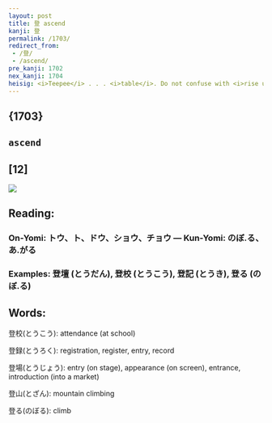 ```yaml
---
layout: post
title: 登 ascend
kanji: 登
permalink: /1703/
redirect_from:
 - /登/
 - /ascend/
pre_kanji: 1702
nex_kanji: 1704
heisig: <i>Teepee</i> . . . <i>table</i>. Do not confuse with <i>rise up</i> (Frame 43).
---
```


## {1703}

## `ascend`

## [12]

<div class="stroke"><img src="E799BB.png" /></div>

## Reading:

### On-Yomi: トウ、ト、ドウ、ショウ、チョウ &mdash; Kun-Yomi: のぼ.る、あ.がる

### Examples: 登壇 (とうだん), 登校 (とうこう), 登記 (とうき), 登る (のぼ.る)

## Words:

登校(とうこう): attendance (at school)

登録(とうろく): registration, register, entry, record

登場(とうじょう): entry (on stage), appearance (on screen), entrance, introduction (into a market)

登山(とざん): mountain climbing

登る(のぼる): climb
